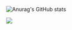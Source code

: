![Anurag's GitHub stats](https://github-readme-stats.vercel.app/api?username=shlim2210&show_icons=true&theme=gruvbox)

 
<a href="https://github.com/shlim2210"><img src="https://hits.seeyoufarm.com/api/count/incr/badge.svg?url=https%3A%2F%2Fgithub.com%2Fshlim2210&count_bg=%23000000&title_bg=%23000000&icon=github.svg&icon_color=%23E7E7E7&title=GitHub&edge_flat=false)"/></a>

